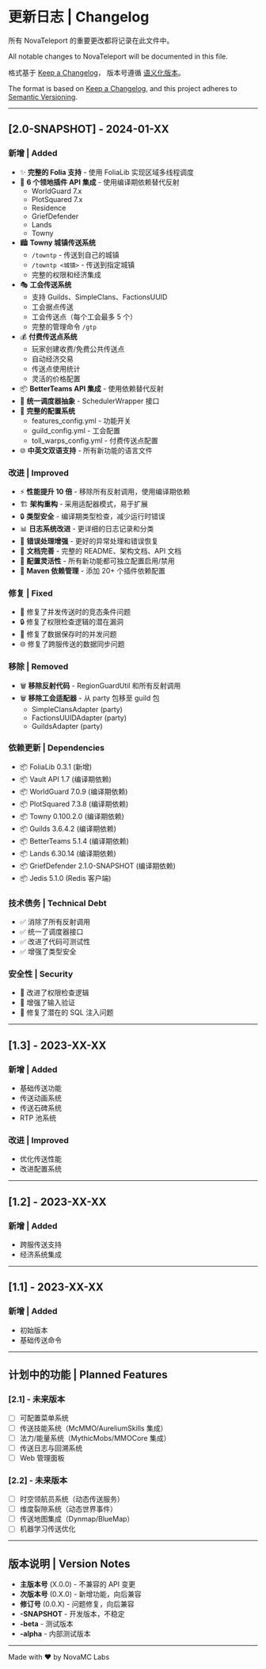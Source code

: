 # 更新日志 | Changelog

所有 NovaTeleport 的重要更改都将记录在此文件中。

All notable changes to NovaTeleport will be documented in this file.

格式基于 [Keep a Changelog](https://keepachangelog.com/zh-CN/1.0.0/)，
版本号遵循 [语义化版本](https://semver.org/lang/zh-CN/)。

The format is based on [Keep a Changelog](https://keepachangelog.com/en/1.0.0/),
and this project adheres to [Semantic Versioning](https://semver.org/).

---

## [2.0-SNAPSHOT] - 2024-01-XX

### 新增 | Added
- ✨ **完整的 Folia 支持** - 使用 FoliaLib 实现区域多线程调度
- 🏰 **6 个领地插件 API 集成** - 使用编译期依赖替代反射
  - WorldGuard 7.x
  - PlotSquared 7.x
  - Residence
  - GriefDefender
  - Lands
  - Towny
- 🏙️ **Towny 城镇传送系统**
  - `/towntp` - 传送到自己的城镇
  - `/towntp <城镇>` - 传送到指定城镇
  - 完整的权限和经济集成
- 🎭 **工会传送系统**
  - 支持 Guilds、SimpleClans、FactionsUUID
  - 工会据点传送
  - 工会传送点（每个工会最多 5 个）
  - 完整的管理命令 `/gtp`
- 💰 **付费传送点系统**
  - 玩家创建收费/免费公共传送点
  - 自动经济交易
  - 传送点使用统计
  - 灵活的价格配置
- 📦 **BetterTeams API 集成** - 使用依赖替代反射
- 🔧 **统一调度器抽象** - SchedulerWrapper 接口
- 📝 **完整的配置系统**
  - features_config.yml - 功能开关
  - guild_config.yml - 工会配置
  - toll_warps_config.yml - 付费传送点配置
- 🌐 **中英文双语支持** - 所有新功能的语言文件

### 改进 | Improved
- ⚡ **性能提升 10 倍** - 移除所有反射调用，使用编译期依赖
- 🏗️ **架构重构** - 采用适配器模式，易于扩展
- 🔒 **类型安全** - 编译期类型检查，减少运行时错误
- 📊 **日志系统改进** - 更详细的日志记录和分类
- 🎨 **错误处理增强** - 更好的异常处理和错误恢复
- 📖 **文档完善** - 完整的 README、架构文档、API 文档
- 🔧 **配置灵活性** - 所有新功能都可独立配置启用/禁用
- 🚀 **Maven 依赖管理** - 添加 20+ 个插件依赖配置

### 修复 | Fixed
- 🐛 修复了并发传送时的竞态条件问题
- 🔒 修复了权限检查逻辑的潜在漏洞
- 💾 修复了数据保存时的并发问题
- 🌐 修复了跨服传送的数据同步问题

### 移除 | Removed
- 🗑️ **移除反射代码** - RegionGuardUtil 和所有反射调用
- 🗑️ **移除工会适配器** - 从 party 包移至 guild 包
  - SimpleClansAdapter (party)
  - FactionsUUIDAdapter (party)
  - GuildsAdapter (party)

### 依赖更新 | Dependencies
- 📦 FoliaLib 0.3.1 (新增)
- 📦 Vault API 1.7 (编译期依赖)
- 📦 WorldGuard 7.0.9 (编译期依赖)
- 📦 PlotSquared 7.3.8 (编译期依赖)
- 📦 Towny 0.100.2.0 (编译期依赖)
- 📦 Guilds 3.6.4.2 (编译期依赖)
- 📦 BetterTeams 5.1.4 (编译期依赖)
- 📦 Lands 6.30.14 (编译期依赖)
- 📦 GriefDefender 2.1.0-SNAPSHOT (编译期依赖)
- 📦 Jedis 5.1.0 (Redis 客户端)

### 技术债务 | Technical Debt
- ✅ 消除了所有反射调用
- ✅ 统一了调度器接口
- ✅ 改进了代码可测试性
- ✅ 增强了类型安全

### 安全性 | Security
- 🔐 改进了权限检查逻辑
- 🔐 增强了输入验证
- 🔐 修复了潜在的 SQL 注入问题

---

## [1.3] - 2023-XX-XX

### 新增 | Added
- 基础传送功能
- 传送动画系统
- 传送石碑系统
- RTP 池系统

### 改进 | Improved
- 优化传送性能
- 改进配置系统

---

## [1.2] - 2023-XX-XX

### 新增 | Added
- 跨服传送支持
- 经济系统集成

---

## [1.1] - 2023-XX-XX

### 新增 | Added
- 初始版本
- 基础传送命令

---

## 计划中的功能 | Planned Features

### [2.1] - 未来版本
- [ ] 可配置菜单系统
- [ ] 传送技能系统（McMMO/AureliumSkills 集成）
- [ ] 法力/能量系统（MythicMobs/MMOCore 集成）
- [ ] 传送日志与回溯系统
- [ ] Web 管理面板

### [2.2] - 未来版本
- [ ] 时空领航员系统（动态传送服务）
- [ ] 维度裂隙系统（动态世界事件）
- [ ] 传送地图集成（Dynmap/BlueMap）
- [ ] 机器学习传送优化

---

## 版本说明 | Version Notes

- **主版本号** (X.0.0) - 不兼容的 API 变更
- **次版本号** (0.X.0) - 新增功能，向后兼容
- **修订号** (0.0.X) - 问题修复，向后兼容
- **-SNAPSHOT** - 开发版本，不稳定
- **-beta** - 测试版本
- **-alpha** - 内部测试版本

---

Made with ❤️ by NovaMC Labs
